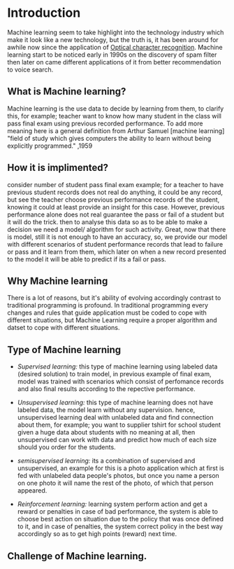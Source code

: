 # Introduction
Machine learning seem to take highlight into the technology industry which make it look like a new technology, but the truth is, it has been around for awhile now since the application of [Optical character recognition](https://en.wikipedia.org/wiki/Optical_character_recognition).
Machine learning start to be noticed early in 1990s on the discovery of spam filter then later on came different applications of it from better recommendation to voice search.
## What is Machine learning?
Machine learning is the use data to decide by learning from them, to clarify this, for example; teacher want to know how many student in the class will pass final exam using previous recorded performance. To add more  meaning here is a general definition from Arthur Samuel [machine learning] "field of study which gives computers the ability to learn without being explicitly programmed." ,1959
## How it is implimented?
consider number of student pass final exam example; for a teacher to have previous student records does not real do anything, it could be any record, but see the teacher choose previous performance records of the student, knowing it could at least provide an insight for this case. However, previous performance alone does not real guarantee the pass or fail of a student but it will do the trick. then to analyse this data so as to be able to make a decision we need a model/ algorithm for such activity. Great, now that there is model, still it is not enough to have an accuracy, so, we provide our model with different scenarios of student performance records that lead to failure or pass and it learn from them, which later on when a new record presented to the model it will be able to predict if its a fail or pass.

 ## Why Machine learning
There is a lot of reasons, but it's ability of evolving accordingly contrast to traditional programming is profound. In traditional programming every changes and rules that guide application must be coded to cope with different situations, but Machine Learning require a proper algorithm and datset to cope with different situations.

## Type of Machine learning
  - _Supervised learning:_ this type of machine learning using labeled data (desired solution) to train model, in previous example of final exam, model was trained with scenarios which consist of perfomance records and also final results according to the repective performance.
  
  - _Unsupervised learning:_ this type of machine learning does not have labeled data, the model learn without any supervision. hence, unsupervised learning deal with unlabeled data and find connection about them, for example; you want to supplier tshirt for school student given a huge data about students with no meaning at all, then unsupervised can work with data and predict how much of each size should you order for the students.
  
  - _semisupervised learning:_ its a combination of supervised and unsupervised, an example for this is a photo application which at first is fed with unlabeled data people's photos, but once you name a person on one photo it will name the rest of the photo, of which that person appeared.
  
  - _Reinforcement learning:_ learning system perform action and get a reward or penalties in case of bad performance, the system is able to choose best action on situation due to the policy that was once defined to it, and in case of penalties, the system correct policy in the best way accordingly so as to get high points (reward) next time.

## Challenge of Machine learning.



